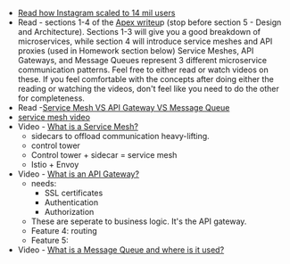 - [Read how Instagram scaled to 14 mil users](https://read.engineerscodex.com/p/how-instagram-scaled-to-14-million)
- Read - sections 1-4 of the [Apex writeu](https://apex-api-proxy.github.io/)p (stop before section 5 - Design and Architecture). 
Sections 1-3 will give you a good breakdown of microservices, while section 4 will introduce service meshes and API proxies (used in Homework section below)
Service Meshes, API Gateways, and Message Queues represent 3 different microservice communication patterns. Feel free to either read or watch videos on these. If you feel comfortable with the concepts after doing either the reading or watching the videos, don't feel like you need to do the other for completeness.
- Read -[Service Mesh VS API Gateway VS Message Queue](https://arcentry.com/blog/api-gateway-vs-service-mesh-vs-message-queue/)
- [service mesh video](https://youtu.be/vh1YtWjfcyk)
- Video - [What is a Service Mesh?](https://www.youtube.com/watch?v=QiXK0B9FhO0)
  - sidecars to offload communication heavy-lifting.
  - control tower
  - Control tower + sidecar = service mesh
  - Istio + Envoy
- Video - [What is an API Gateway?](https://www.youtube.com/watch?v=vHQqQBYJtLI)
  - needs:
    - SSL certificates
    - Authentication
    - Authorization
  - These are seperate to business logic. It's the API gateway.
  - Feature 4: routing
  - Feature 5: 
- Video - [What is a Message Queue and where is it used?](https://www.youtube.com/watch?v=oUJbuFMyBDk%C2%A0)
